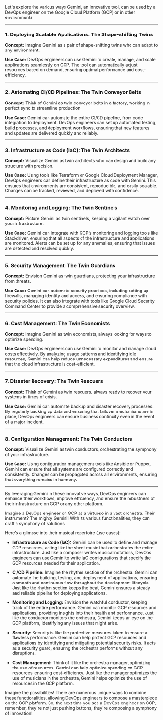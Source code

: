 Let's explore the various ways Gemini, an innovative tool, can be used by a DevOps engineer on the Google Cloud Platform (GCP) or in other environments:

---

### 1. **Deploying Scalable Applications: The Shape-shifting Twins**

**Concept:** Imagine Gemini as a pair of shape-shifting twins who can adapt to any environment.

**Use Case:** DevOps engineers can use Gemini to create, manage, and scale applications seamlessly on GCP. The tool can automatically adjust resources based on demand, ensuring optimal performance and cost-efficiency.

---

### 2. **Automating CI/CD Pipelines: The Twin Conveyor Belts**

**Concept:** Think of Gemini as twin conveyor belts in a factory, working in perfect sync to streamline production.

**Use Case:** Gemini can automate the entire CI/CD pipeline, from code integration to deployment. DevOps engineers can set up automated testing, build processes, and deployment workflows, ensuring that new features and updates are delivered quickly and reliably.

---

### 3. **Infrastructure as Code (IaC): The Twin Architects**

**Concept:** Visualize Gemini as twin architects who can design and build any structure with precision.

**Use Case:** Using tools like Terraform or Google Cloud Deployment Manager, DevOps engineers can define their infrastructure as code with Gemini. This ensures that environments are consistent, reproducible, and easily scalable. Changes can be tracked, reviewed, and deployed with confidence.

---

### 4. **Monitoring and Logging: The Twin Sentinels**

**Concept:** Picture Gemini as twin sentinels, keeping a vigilant watch over your infrastructure.

**Use Case:** Gemini can integrate with GCP’s monitoring and logging tools like Stackdriver, ensuring that all aspects of the infrastructure and applications are monitored. Alerts can be set up for any anomalies, ensuring that issues are detected and resolved quickly.

---

### 5. **Security Management: The Twin Guardians**

**Concept:** Envision Gemini as twin guardians, protecting your infrastructure from threats.

**Use Case:** Gemini can automate security practices, including setting up firewalls, managing identity and access, and ensuring compliance with security policies. It can also integrate with tools like Google Cloud Security Command Center to provide a comprehensive security overview.

---

### 6. **Cost Management: The Twin Economists**

**Concept:** Imagine Gemini as twin economists, always looking for ways to optimize spending.

**Use Case:** DevOps engineers can use Gemini to monitor and manage cloud costs effectively. By analyzing usage patterns and identifying idle resources, Gemini can help reduce unnecessary expenditures and ensure that the cloud infrastructure is cost-efficient.

---

### 7. **Disaster Recovery: The Twin Rescuers**

**Concept:** Think of Gemini as twin rescuers, always ready to recover your systems in times of crisis.

**Use Case:** Gemini can automate backup and disaster recovery processes. By regularly backing up data and ensuring that failover mechanisms are in place, DevOps engineers can ensure business continuity even in the event of a major incident.

---

### 8. **Configuration Management: The Twin Conductors**

**Concept:** Visualize Gemini as twin conductors, orchestrating the symphony of your infrastructure.

**Use Case:** Using configuration management tools like Ansible or Puppet, Gemini can ensure that all systems are configured correctly and consistently. Changes can be propagated across all environments, ensuring that everything remains in harmony.

---

By leveraging Gemini in these innovative ways, DevOps engineers can enhance their workflows, improve efficiency, and ensure the robustness of their infrastructure on GCP or any other platform.



Imagine a DevOps engineer on GCP as a virtuoso in a vast orchestra. Their instrument? The mighty Gemini! With its various functionalities, they can craft a symphony of solutions.

Here's a glimpse into their musical repertoire (use cases):

*  **Infrastructure as Code (IaC):**  Gemini can be used to define and manage GCP resources, acting like the sheet music that orchestrates the entire infrastructure. Just like a composer writes musical notations, DevOps engineers can use Gemini to write IaC configurations that specify the GCP resources needed for their application.

*  **CI/CD Pipeline:**  Imagine the rhythm section of the orchestra. Gemini can automate the building, testing, and deployment of applications, ensuring a smooth and continuous flow throughout the development lifecycle. Just like the rhythm section keeps the beat, Gemini ensures a steady and reliable pipeline for deploying applications.

*  **Monitoring and Logging:**  Envision the watchful conductor, keeping track of the entire performance. Gemini can monitor GCP resources and applications, providing insights into their health and performance. Just like the conductor monitors the orchestra, Gemini keeps an eye on the GCP platform, identifying any issues that might arise.

*  **Security:**  Security is like the protective measures taken to ensure a flawless performance. Gemini can help  protect GCP resources and applications by identifying and mitigating potential security risks. It acts as a security guard, ensuring the orchestra performs without any disruptions.

*  **Cost Management:**  Think of it like the orchestra manager, optimizing the use of resources. Gemini can help optimize spending on GCP resources, ensuring cost-efficiency. Just like the manager optimizes the use of musicians in the orchestra, Gemini helps optimize the use of resources in the GCP platform.

Imagine the possibilities! There are numerous unique ways to combine these functionalities, allowing DevOps engineers to compose a masterpiece on the GCP platform. So, the next time you see a DevOps engineer on GCP, remember, they're not just pushing buttons, they're composing a symphony of innovation! 
